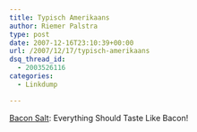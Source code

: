 ```yaml
---
title: Typisch Amerikaans
author: Riemer Palstra
type: post
date: 2007-12-16T23:10:39+00:00
url: /2007/12/17/typisch-amerikaans
dsq_thread_id:
  - 2003526116
categories:
  - Linkdump

---
```

[Bacon Salt][1]: Everything Should Taste Like Bacon!

 [1]: http://www.baconsalt.com/